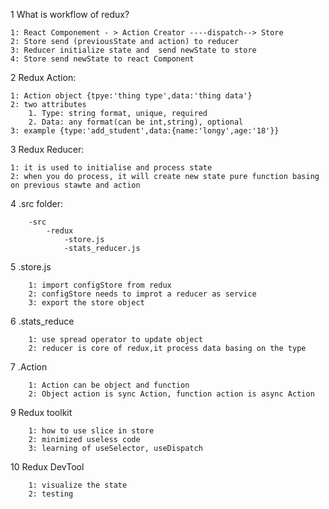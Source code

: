 1   What is workflow of redux?
    
    1: React Componement - > Action Creator ----dispatch--> Store 
    2: Store send (previousState and action) to reducer
    3: Reducer initialize state and  send newState to store
    4: Store send newState to react Component

2   Redux Action:

    1: Action object {tpye:'thing type',data:'thing data'}
    2: two attributes 
        1. Type: string format, unique, required
        2. Data: any format(can be int,string), optional
    3: example {type:'add_student',data:{name:'longy',age:'18'}}

3   Redux Reducer:

    1: it is used to initialise and process state
    2: when you do process, it will create new state pure function basing on previous stawte and action

4   .src folder:

        -src
            -redux
                -store.js
                -stats_reducer.js
5   .store.js

        1: import configStore from redux
        2: configStore needs to improt a reducer as service
        3: export the store object

6   .stats_reduce

        1: use spread operator to update object
        2: reducer is core of redux,it process data basing on the type

7   .Action

        1: Action can be object and function
        2: Object action is sync Action, function action is async Action

9   Redux toolkit

        1: how to use slice in store
        2: minimized useless code
        3: learning of useSelector, useDispatch

10  Redux DevTool

        1: visualize the state
        2: testing 
